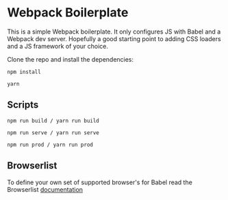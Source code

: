 # Webpack Boilerplate
This is a simple Webpack boilerplate. It only configures JS with Babel and a Webpack dev server. Hopefully a good starting point to adding CSS loaders and a JS framework of your choice.

Clone the repo and install the dependencies:
```
npm install

yarn
```

## Scripts
```
npm run build / yarn run build

npm run serve / yarn run serve

npm run prod / yarn run prod
```

## Browserlist

To define your own set of supported browser's for Babel read the Browserlist [documentation](https://github.com/browserslist/browserslist)